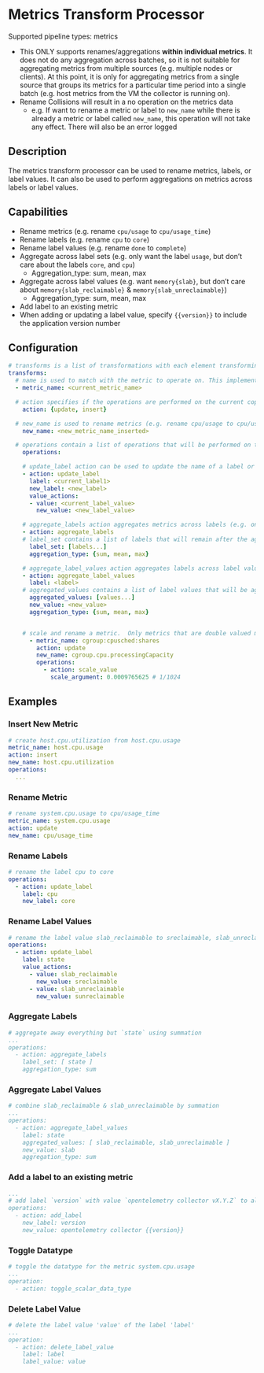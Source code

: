 # Metrics Transform Processor
Supported pipeline types: metrics
- This ONLY supports renames/aggregations **within individual metrics**. It does not do any aggregation across batches, so it is not suitable for aggregating metrics from multiple sources (e.g. multiple nodes or clients). At this point, it is only for aggregating metrics from a single source that groups its metrics for a particular time period into a single batch (e.g. host metrics from the VM the collector is running on).
- Rename Collisions will result in a no operation on the metrics data
  - e.g. If want to rename a metric or label to `new_name` while there is already a metric or label called `new_name`, this operation will not take any effect. There will also be an error logged

## Description
The metrics transform processor can be used to rename metrics, labels, or label values. It can also be used to perform aggregations on metrics across labels or label values.

## Capabilities
- Rename metrics (e.g. rename `cpu/usage` to `cpu/usage_time`)
- Rename labels (e.g. rename `cpu` to `core`)
- Rename label values (e.g. rename `done` to `complete`)
- Aggregate across label sets (e.g. only want the label `usage`, but don’t care about the labels `core`, and `cpu`)
  - Aggregation_type: sum, mean, max
- Aggregate across label values (e.g. want `memory{slab}`, but don’t care about `memory{slab_reclaimable}` & `memory{slab_unreclaimable}`)
  - Aggregation_type: sum, mean, max
- Add label to an existing metric
- When adding or updating a label value, specify `{{version}}` to include the application version number

## Configuration
```yaml
# transforms is a list of transformations with each element transforming a metric selected by metric name
transforms:
  # name is used to match with the metric to operate on. This implementation doesn’t utilize the filtermetric’s MatchProperties struct because it doesn’t match well with what I need at this phase. All is needed for this processor at this stage is a single name string that can be used to match with selected metrics. The list of metric names and the match type in the filtermetric’s MatchProperties struct are unnecessary. Also, based on the issue about improving filtering configuration, it seems like this struct is subject to be slightly modified.
  - metric_name: <current_metric_name>

  # action specifies if the operations are performed on the current copy of the metric or on a newly created metric that will be inserted
    action: {update, insert}

  # new_name is used to rename metrics (e.g. rename cpu/usage to cpu/usage_time) if action is insert, new_name is required
    new_name: <new_metric_name_inserted>

  # operations contain a list of operations that will be performed on the selected metrics. Each operation block is a key-value pair, where the key can be any arbitrary string set by the users for readability, and the value is a struct with fields required for operations. The action field is important for the processor to identify exactly which operation to perform 
    operations:

    # update_label action can be used to update the name of a label or the values of this label (e.g. rename label `cpu` to `core`)
    - action: update_label
      label: <current_label1>
      new_label: <new_label>
      value_actions:
      - value: <current_label_value>
        new_value: <new_label_value>

    # aggregate_labels action aggregates metrics across labels (e.g. only want the label `usage`, but don’t care about the labels `core`, and `cpu`)
    - action: aggregate_labels
    # label_set contains a list of labels that will remain after the aggregation. The excluded labels will be aggregated by the way specified by aggregation_type.
      label_set: [labels...]
      aggregation_type: {sum, mean, max}

    # aggregate_label_values action aggregates labels across label values (e.g. want memory{slab}, but don’t care about memory{slab_reclaimable} & memory{slab_unreclaimable})
    - action: aggregate_label_values
      label: <label>
    # aggregated_values contains a list of label values that will be aggregated by the way specified by aggregation_type into new_value. The excluded label values will remain.
      aggregated_values: [values...]
      new_value: <new_value> 
      aggregation_type: {sum, mean, max}


    # scale and rename a metric.  Only metrics that are double valued may be scaled.
      - metric_name: cgroup:cpusched:shares
        action: update
        new_name: cgroup.cpu.processingCapacity
        operations:
          - action: scale_value
            scale_argument: 0.0009765625 # 1/1024
```

## Examples

### Insert New Metric
```yaml
# create host.cpu.utilization from host.cpu.usage
metric_name: host.cpu.usage
action: insert
new_name: host.cpu.utilization
operations:
  ...
```

### Rename Metric
```yaml
# rename system.cpu.usage to cpu/usage_time
metric_name: system.cpu.usage
action: update
new_name: cpu/usage_time
```

### Rename Labels
```yaml
# rename the label cpu to core
operations:
  - action: update_label
    label: cpu
    new_label: core
```

### Rename Label Values
```yaml
# rename the label value slab_reclaimable to sreclaimable, slab_unreclaimable to sunreclaimable
operations:
  - action: update_label
    label: state
    value_actions:
      - value: slab_reclaimable
        new_value: sreclaimable
      - value: slab_unreclaimable
        new_value: sunreclaimable
```

### Aggregate Labels
```yaml
# aggregate away everything but `state` using summation
...
operations:
  - action: aggregate_labels
    label_set: [ state ]
    aggregation_type: sum
```

### Aggregate Label Values
```yaml
# combine slab_reclaimable & slab_unreclaimable by summation
...
operations:
  - action: aggregate_label_values
    label: state
    aggregated_values: [ slab_reclaimable, slab_unreclaimable ]
    new_value: slab 
    aggregation_type: sum
```

### Add a label to an existing metric
```yaml
...
# add label `version` with value `opentelemetry collector vX.Y.Z` to all points
operations:
  - action: add_label
    new_label: version
    new_value: opentelemetry collector {{version}}
```

### Toggle Datatype
```yaml
# toggle the datatype for the metric system.cpu.usage
...
operation:
  - action: toggle_scalar_data_type
```

### Delete Label Value
```yaml
# delete the label value 'value' of the label 'label'
...
operation:
  - action: delete_label_value
    label: label
    label_value: value
```

